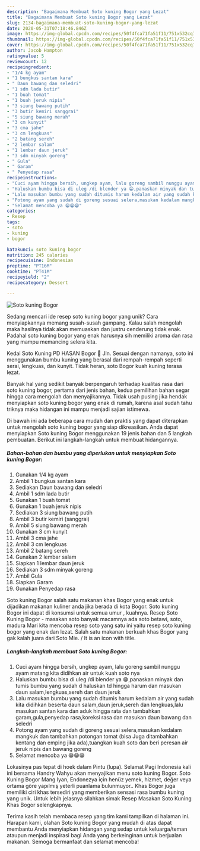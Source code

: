 ```yaml
---
description: "Bagaimana Membuat Soto kuning Bogor yang Lezat"
title: "Bagaimana Membuat Soto kuning Bogor yang Lezat"
slug: 2134-bagaimana-membuat-soto-kuning-bogor-yang-lezat
date: 2020-05-31T07:18:46.846Z
image: https://img-global.cpcdn.com/recipes/50f4fca71fa51f11/751x532cq70/soto-kuning-bogor-foto-resep-utama.jpg
thumbnail: https://img-global.cpcdn.com/recipes/50f4fca71fa51f11/751x532cq70/soto-kuning-bogor-foto-resep-utama.jpg
cover: https://img-global.cpcdn.com/recipes/50f4fca71fa51f11/751x532cq70/soto-kuning-bogor-foto-resep-utama.jpg
author: Jacob Hampton
ratingvalue: 5
reviewcount: 12
recipeingredient:
- "1/4 kg ayam"
- "1 bungkus santan kara"
- " Daun bawang dan seledri"
- "1 sdm lada butir"
- "1 buah tomat"
- "1 buah jeruk nipis"
- "3 siung bawang putih"
- "3 butir kemiri sanggrai"
- "5 siung bawang merah"
- "3 cm kunyit"
- "3 cma jahe"
- "3 cm lengkuas"
- "2 batang sereh"
- "2 lembar salam"
- "1 lembar daun jeruk"
- "3 sdm minyak goreng"
- " Gula"
- " Garam"
- " Penyedap rasa"
recipeinstructions:
- "Cuci ayam hingga bersih, ungkep ayam, lalu goreng sambil nunggu ayam matang kita didihkan air untuk kuah soto nya"
- "Haluskan bumbu bisa di uleg /di blender ya 😁,panaskan minyak dan tumis bumbu yang sudah d haluskan td hingga harum dan masukan daun salam,lengkuas,sereh dan daun jeruk"
- "Lalu masukan bumbu yang sudah ditumis harum kedalam air yang sudah kita didihkan beserta daun salam,daun jeruk,sereh dan lengkuas,lalu masukan santan kara dan aduk hingga rata dan tambahkan garam,gula,penyedap rasa,koreksi rasa dan masukan daun bawang dan seledri"
- "Potong ayam yang sudah di goreng sesuai selera,masukan kedalam mangkuk dan tambahkan potongan tomat (bisa Juga ditambahkan kentang dan emping jika ada),tuangkan kuah soto dan beri peresan air jeruk nipis dan bawang goreng"
- "Selamat mencoba ya 😁😁😁"
categories:
- Resep
tags:
- soto
- kuning
- bogor

katakunci: soto kuning bogor 
nutrition: 245 calories
recipecuisine: Indonesian
preptime: "PT16M"
cooktime: "PT41M"
recipeyield: "2"
recipecategory: Dessert

---
```



![Soto kuning Bogor](https://img-global.cpcdn.com/recipes/50f4fca71fa51f11/751x532cq70/soto-kuning-bogor-foto-resep-utama.jpg)

Sedang mencari ide resep soto kuning bogor yang unik? Cara menyiapkannya memang susah-susah gampang. Kalau salah mengolah maka hasilnya tidak akan memuaskan dan justru cenderung tidak enak. Padahal soto kuning bogor yang enak harusnya sih memiliki aroma dan rasa yang mampu memancing selera kita.

Kedai Soto Kuning PD HASAN Bogor 📍 Jln. Sesuai dengan namanya, soto ini menggunakan bumbu kuning yang berasal dari rempah-rempah seperti serai, lengkuas, dan kunyit. Tidak heran, soto Bogor kuah kuning terasa lezat.

Banyak hal yang sedikit banyak berpengaruh terhadap kualitas rasa dari soto kuning bogor, pertama dari jenis bahan, kedua pemilihan bahan segar hingga cara mengolah dan menyajikannya. Tidak usah pusing jika hendak menyiapkan soto kuning bogor yang enak di rumah, karena asal sudah tahu triknya maka hidangan ini mampu menjadi sajian istimewa.


Di bawah ini ada beberapa cara mudah dan praktis yang dapat diterapkan untuk mengolah soto kuning bogor yang siap dikreasikan. Anda dapat menyiapkan Soto kuning Bogor menggunakan 19 jenis bahan dan 5 langkah pembuatan. Berikut ini langkah-langkah untuk membuat hidangannya.

<!--inarticleads1-->

##### Bahan-bahan dan bumbu yang diperlukan untuk menyiapkan Soto kuning Bogor:

1. Gunakan 1/4 kg ayam
1. Ambil 1 bungkus santan kara
1. Sediakan  Daun bawang dan seledri
1. Ambil 1 sdm lada butir
1. Gunakan 1 buah tomat
1. Gunakan 1 buah jeruk nipis
1. Sediakan 3 siung bawang putih
1. Ambil 3 butir kemiri (sanggrai)
1. Ambil 5 siung bawang merah
1. Gunakan 3 cm kunyit
1. Ambil 3 cma jahe
1. Ambil 3 cm lengkuas
1. Ambil 2 batang sereh
1. Gunakan 2 lembar salam
1. Siapkan 1 lembar daun jeruk
1. Sediakan 3 sdm minyak goreng
1. Ambil  Gula
1. Siapkan  Garam
1. Gunakan  Penyedap rasa


Soto kuning Bogor salah satu makanan khas Bogor yang enak untuk dijadikan makanan kuliner anda jika berada di kota Bogor. Soto kuning Bogor ini dapat di konsumsi untuk semua umur , kuahnya. Resep Soto Kuning Bogor - masakan soto banyak macamnya ada soto betawi, soto, madura Mari kita mencoba resep soto yang satu ini yaitu resep soto kuning bogor yang enak dan lezat. Salah satu makanan berkuah khas Bogor yang gak kalah juara dari Soto Mie. / It is an icon with title. 

<!--inarticleads2-->

##### Langkah-langkah membuat Soto kuning Bogor:

1. Cuci ayam hingga bersih, ungkep ayam, lalu goreng sambil nunggu ayam matang kita didihkan air untuk kuah soto nya
1. Haluskan bumbu bisa di uleg /di blender ya 😁,panaskan minyak dan tumis bumbu yang sudah d haluskan td hingga harum dan masukan daun salam,lengkuas,sereh dan daun jeruk
1. Lalu masukan bumbu yang sudah ditumis harum kedalam air yang sudah kita didihkan beserta daun salam,daun jeruk,sereh dan lengkuas,lalu masukan santan kara dan aduk hingga rata dan tambahkan garam,gula,penyedap rasa,koreksi rasa dan masukan daun bawang dan seledri
1. Potong ayam yang sudah di goreng sesuai selera,masukan kedalam mangkuk dan tambahkan potongan tomat (bisa Juga ditambahkan kentang dan emping jika ada),tuangkan kuah soto dan beri peresan air jeruk nipis dan bawang goreng
1. Selamat mencoba ya 😁😁😁


Lokasinya pas tepat di hoek dalam Pintu (lupa). Selamat Pagi Indonesia kali ini bersama Handry Wahyu akan menyajikan menu soto kuning Bogor. Soto Kuning Bogor Mang Iyan, Endonezya için henüz yemek, hizmet, değer veya ortama göre yapılmış yeterli puanlama bulunmuyor.. Khas Bogor juga memiliki ciri khas tersediri yang memberikan sensasi rasa bumbu kuning yang unik. Untuk lebih jelasnya silahkan simak Resep Masakan Soto Kuning Khas Bogor selengkapnya. 

Terima kasih telah membaca resep yang tim kami tampilkan di halaman ini. Harapan kami, olahan Soto kuning Bogor yang mudah di atas dapat membantu Anda menyiapkan hidangan yang sedap untuk keluarga/teman ataupun menjadi inspirasi bagi Anda yang berkeinginan untuk berjualan makanan. Semoga bermanfaat dan selamat mencoba!
